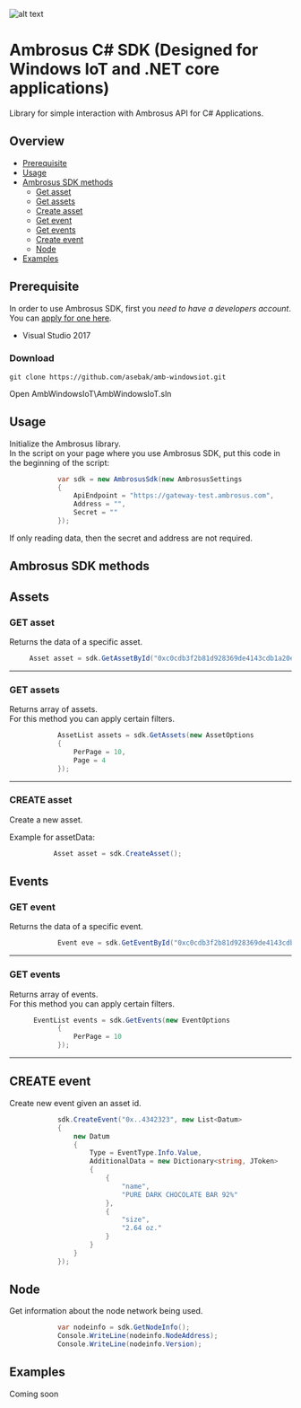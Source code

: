 ![alt text](https://cdn-images-1.medium.com/max/1600/1*hGJHnXJuOmfjIcEofbC0Ww.png 'Ambrosus')

# Ambrosus C# SDK (Designed for Windows IoT and .NET core applications)

Library for simple interaction with Ambrosus API for C# Applications.

## Overview

- [Prerequisite](#prerequisite)
- [Usage](#usage)
- [Ambrosus SDK methods](#ambrosus-sdk-methods)
  - [Get asset](#get-asset)
  - [Get assets](#get-assets)
  - [Create asset](#create-asset)
  - [Get event](#get-event)
  - [Get events](#get-events)
  - [Create event](#create-event)
  - [Node](#node)
- [Examples](#examples)

## Prerequisite

In order to use Ambrosus SDK, first you _need to have a developers account_.\
You can [apply for one here](https://selfservice-test.ambrosus.com/create).

- Visual Studio 2017


### Download

```
git clone https://github.com/asebak/amb-windowsiot.git
```
Open AmbWindowsIoT\AmbWindowsIoT.sln


## Usage

Initialize the Ambrosus library.\
In the script on your page where you use Ambrosus SDK, put this code in the beginning of the script:

```csharp
            var sdk = new AmbrosusSdk(new AmbrosusSettings
            {
                ApiEndpoint = "https://gateway-test.ambrosus.com",
                Address = "",
                Secret = ""
            });
```

If only reading data, then the secret and address are not required.


## Ambrosus SDK methods

## Assets

### GET asset

Returns the data of a specific asset.

```csharp
     Asset asset = sdk.GetAssetById("0xc0cdb3f2b81d928369de4143cdb1a20e5ecdec09e0ea123dd828bdcc55a048db");
```

---

### GET assets

Returns array of assets.\
For this method you can apply certain filters.

```csharp
            AssetList assets = sdk.GetAssets(new AssetOptions
            {
                PerPage = 10,
                Page = 4
            });
```

---

### CREATE asset

Create a new asset.


Example for assetData:

```csharp
           Asset asset = sdk.CreateAsset();
```

## Events

### GET event

Returns the data of a specific event.


```csharp
            Event eve = sdk.GetEventById("0xc0cdb3f2b81d928369de4143cdb1a20e5ecdec09e0ea123dd828bdcc55a048db");

```

---

### GET events

Returns array of events.\
For this method you can apply certain filters.


```csharp
      EventList events = sdk.GetEvents(new EventOptions
            {
                PerPage = 10
            });
```

---

## CREATE event

Create new event given an asset id.


```csharp
            sdk.CreateEvent("0x..4342323", new List<Datum>
            {
                new Datum
                {
                    Type = EventType.Info.Value,
                    AdditionalData = new Dictionary<string, JToken>
                    {
                        {
                            "name",
                            "PURE DARK CHOCOLATE BAR 92%"
                        },
                        {
                            "size",
                            "2.64 oz."
                        }
                    }
                }
            });

```

## Node

Get information about the node network being used.

```csharp
            var nodeinfo = sdk.GetNodeInfo();
            Console.WriteLine(nodeinfo.NodeAddress);
            Console.WriteLine(nodeinfo.Version);

```

## Examples

Coming soon
